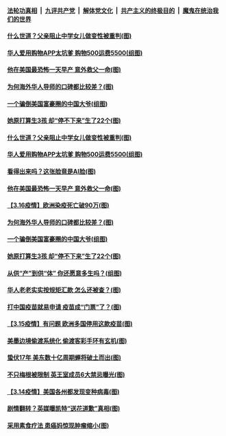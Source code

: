 ####  [法轮功真相](../../../../basic/blob/master/README.md?t=03180031) &nbsp;|&nbsp; [九评共产党](../../../../9ping.md/blob/master/README.md?t=03180031) &nbsp;|&nbsp; [解体党文化](../../../../jtdwh.md/blob/master/README.md?t=03180031)  &nbsp;|&nbsp; [共产主义的终极目的](../../../../gczydzjmd.md/blob/master/README.md?t=03180031) &nbsp;|&nbsp; [魔鬼在统治我们的世界](../../../../mgztzwmdsj.md/blob/master/README.md?t=03180031) 

#### [什么世道？父亲阻止中学女儿做变性被重判(图)](../pages/p3/965860.md?t=03180031) 

#### [华人爱用购物APP太坑爹 购物500运费5500(组图)](../pages/p3/965769.md?t=03180031) 

#### [他在美国最恐怖一天早产 意外救父一命(图)](../pages/p3/965792.md?t=03180031) 

#### [为何海外华人导师的口碑都比较差？(图)](../pages/p3/965757.md?t=03180031) 

#### [一个骗倒美国富豪圈的中国大爷(组图)](../pages/p3/965738.md?t=03180031) 

#### [她原打算生3孩 却“停不下来”生了22个(图)](../pages/p3/965736.md?t=03180031) 

#### [什么世道？父亲阻止中学女儿做变性被重判(图)](../pages/p3/965860.md?t=03180031) 

#### [华人爱用购物APP太坑爹 购物500运费5500(组图)](../pages/p3/965769.md?t=03180031) 

#### [看得出来吗？这张脸竟是AI脸(图)](../pages/p3/965851.md?t=03180031) 

#### [他在美国最恐怖一天早产 意外救父一命(图)](../pages/p3/965792.md?t=03180031) 

#### [【3.16疫情】欧洲染疫死亡破90万(图)](../pages/p3/965777.md?t=03180031) 

#### [为何海外华人导师的口碑都比较差？(图)](../pages/p3/965757.md?t=03180031) 

#### [一个骗倒美国富豪圈的中国大爷(组图)](../pages/p3/965738.md?t=03180031) 

#### [她原打算生3孩 却“停不下来”生了22个(图)](../pages/p3/965736.md?t=03180031) 

#### [从供“产”到供“体” 你还愿意多生吗？(组图)](../pages/p3/965685.md?t=03180031) 

#### [华人老老实实按规矩汇款 怎么还被查？(图)](../pages/p3/965666.md?t=03180031) 

#### [打中国疫苗就易申请 疫苗成“门票”了？(图)](../pages/p3/965662.md?t=03180031) 

#### [【3.15疫情】有问题 欧洲多国停用这款疫苗(图)](../pages/p3/965661.md?t=03180031) 

#### [美墨边境偷渡系统化 偷渡客彩手环有玄机(图)](../pages/p3/965652.md?t=03180031) 

#### [蛰伏17年 美东数十亿周期蝉将破土而出(图)](../pages/p3/965649.md?t=03180031) 


#### [不只梅根被限制 英王室成员6大禁忌曝光(图)](../pages/p3/965585.md?t=03180031) 


#### [【3.14疫情】美国各州都发现变种病毒(图)](../pages/p3/965577.md?t=03180031) 

#### [剧情翻转？英媒曝凯特“送花道歉”真相(图)](../pages/p3/965521.md?t=03180031) 

#### [采用素食疗法 患癌妈惊现肿瘤缩小(图)](../pages/p3/965574.md?t=03180031) 


